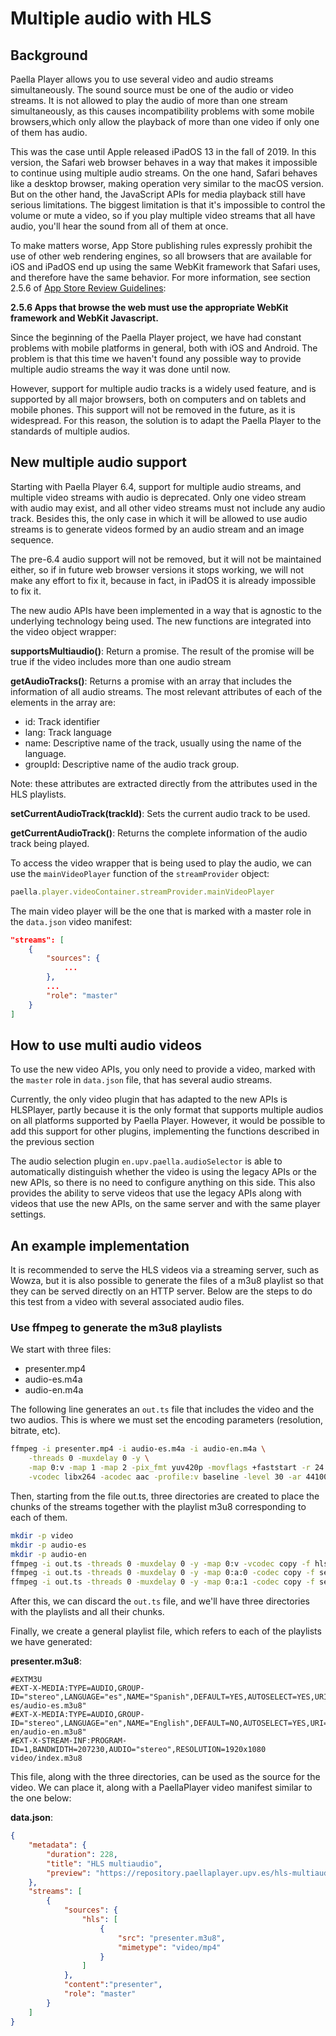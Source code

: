 ---
---

# Multiple audio with HLS

## Background

Paella Player allows you to use several video and audio streams simultaneously. The sound source must be one of the audio or video streams. It is not allowed to play the audio of more than one stream simultaneously, as this causes incompatibility problems with some mobile browsers,which only allow the playback of more than one video if only one of them has audio.

This was the case until Apple released iPadOS 13 in the fall of 2019. In this version, the Safari web browser behaves in a way that makes it impossible to continue using multiple audio streams. On the one hand, Safari behaves like a desktop browser, making operation very similar to the macOS version. But on the other hand, the JavaScript APIs for media playback still have serious limitations. The biggest limitation is that it's impossible to control the volume or mute a video, so if you play multiple video streams that all have audio, you'll hear the sound from all of them at once.

To make matters worse, App Store publishing rules expressly prohibit the use of other web rendering engines, so all browsers that are available for iOS and iPadOS end up using the same WebKit framework that Safari uses, and therefore have the same behavior. For more information, see section 2.5.6 of [App Store Review Guidelines](https://developer.apple.com/app-store/review/guidelines):

**2.5.6 Apps that browse the web must use the appropriate WebKit framework and WebKit Javascript.**


Since the beginning of the Paella Player project, we have had constant problems with mobile platforms in general, both with iOS and Android. The problem is that this time we haven't found any possible way to provide multiple audio streams the way it was done until now. 

However, support for multiple audio tracks is a widely used feature, and is supported by all major browsers, both on computers and on tablets and mobile phones. This support will not be removed in the future, as it is widespread. For this reason, the solution is to adapt the Paella Player to the standards of multiple audios.

## New multiple audio support

Starting with Paella Player 6.4, support for multiple audio streams, and multiple video streams with audio is deprecated. Only one video stream with audio may exist, and all other video streams must not include any audio track. Besides this, the only case in which it will be allowed to use audio streams is to generate videos formed by an audio stream and an image sequence.

The pre-6.4 audio support will not be removed, but it will not be maintained either, so if in future web browser versions it stops working, we will not make any effort to fix it, because in fact, in iPadOS it is already impossible to fix it.

The new audio APIs have been implemented in a way that is agnostic to the underlying technology being used. The new functions are integrated into the video object wrapper:

**supportsMultiaudio()**: Return a promise. The result of the promise will be true if the video includes more than one audio stream

**getAudioTracks()**: Returns a promise with an array that includes the information of all audio streams. The most relevant attributes of each of the elements in the array are:

* id: Track identifier
* lang: Track language
* name: Descriptive name of the track, usually using the name of the language.
* groupId: Descriptive name of the audio track group.

Note: these attributes are extracted directly from the attributes used in the HLS playlists.

**setCurrentAudioTrack(trackId)**: Sets the current audio track to be used.

**getCurrentAudioTrack()**: Returns the complete information of the audio track being played.


To access the video wrapper that is being used to play the audio, we can use the `mainVideoPlayer` function of the `streamProvider` object:

```javascript
paella.player.videoContainer.streamProvider.mainVideoPlayer
```

The main video player will be the one that is marked with a master role in the `data.json` video manifest:

```json
"streams": [
    {
        "sources": {
            ...
        },
        ...
        "role": "master"
    }
]
```

## How to use multi audio videos

To use the new video APIs, you only need to provide a video, marked with the `master` role in `data.json` file, that has several audio streams.

Currently, the only video plugin that has adapted to the new APIs is HLSPlayer, partly because it is the only format that supports multiple audios on all platforms supported by Paella Player. However, it would be possible to add this support for other plugins, implementing the functions described in the previous section

The audio selection plugin `en.upv.paella.audioSelector` is able to automatically distinguish whether the video is using the legacy APIs or the new APIs, so there is no need to configure anything on this side. This also provides the ability to serve videos that use the legacy APIs along with videos that use the new APIs, on the same server and with the same player settings.

## An example implementation

It is recommended to serve the HLS videos via a streaming server, such as Wowza, but it is also possible to generate the files of a m3u8 playlist so that they can be served directly on an HTTP server. Below are the steps to do this test from a video with several associated audio files.

### Use ffmpeg to generate the m3u8 playlists

We start with three files:

* presenter.mp4
* audio-es.m4a
* audio-en.m4a

The following line generates an `out.ts` file that includes the video and the two audios. This is where we must set the encoding parameters (resolution, bitrate, etc).

```bash
ffmpeg -i presenter.mp4 -i audio-es.m4a -i audio-en.m4a \
    -threads 0 -muxdelay 0 -y \
    -map 0:v -map 1 -map 2 -pix_fmt yuv420p -movflags +faststart -r 24 -g 48 -refs 1 \
    -vcodec libx264 -acodec aac -profile:v baseline -level 30 -ar 44100 -ab 64k -f mpegts out.ts
```

Then, starting from the file out.ts, three directories are created to place the chunks of the streams together with the playlist m3u8 corresponding to each of them.

```bash
mkdir -p video
mkdir -p audio-es
mkdir -p audio-en
ffmpeg -i out.ts -threads 0 -muxdelay 0 -y -map 0:v -vcodec copy -f hls -hls_time 1 -hls_list_size 0 video/index.m3u8
ffmpeg -i out.ts -threads 0 -muxdelay 0 -y -map 0:a:0 -codec copy -f segment -segment_time 1 -segment_list_size 0 -segment_list audio-es/audio-es.m3u8 -segment_format mpegts audio-es/audio-es_%d.aac
ffmpeg -i out.ts -threads 0 -muxdelay 0 -y -map 0:a:1 -codec copy -f segment -segment_time 1 -segment_list_size 0 -segment_list audio-en/audio-en.m3u8 -segment_format mpegts audio-en/audio-en_%d.aac
```

After this, we can discard the `out.ts` file, and we'll have three directories with the playlists and all their chunks.

Finally, we create a general playlist file, which refers to each of the playlists we have generated:

**presenter.m3u8**:

```m3u8
#EXTM3U
#EXT-X-MEDIA:TYPE=AUDIO,GROUP-ID="stereo",LANGUAGE="es",NAME="Spanish",DEFAULT=YES,AUTOSELECT=YES,URI="audio-es/audio-es.m3u8"
#EXT-X-MEDIA:TYPE=AUDIO,GROUP-ID="stereo",LANGUAGE="en",NAME="English",DEFAULT=NO,AUTOSELECT=YES,URI="audio-en/audio-en.m3u8"
#EXT-X-STREAM-INF:PROGRAM-ID=1,BANDWIDTH=207230,AUDIO="stereo",RESOLUTION=1920x1080
video/index.m3u8
```

This file, along with the three directories, can be used as the source for the video. We can place it, along with a PaellaPlayer video manifest similar to the one below:

**data.json**:

```json
{
	"metadata": {
		"duration": 228,
        "title": "HLS multiaudio",
		"preview": "https://repository.paellaplayer.upv.es/hls-multiaudio/preview.jpg"
	},
	"streams": [
		{
			"sources": {
				"hls": [
					{
						"src": "presenter.m3u8",
						"mimetype": "video/mp4"
					}
				]
			},
			"content":"presenter",
			"role": "master"
		}
	]
}
```
